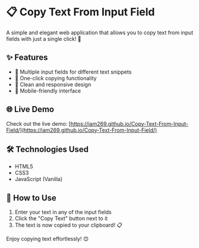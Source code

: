 # 📋 Copy Text From Input Field

A simple and elegant web application that allows you to copy text from input fields with just a single click! 🚀

## ✨ Features
- 📝 Multiple input fields for different text snippets
- 🔄 One-click copying functionality
- 🎨 Clean and responsive design
- 📱 Mobile-friendly interface

## 🌐 Live Demo
Check out the live demo: [https://iam269.github.io/Copy-Text-From-Input-Field/](https://iam269.github.io/Copy-Text-From-Input-Field/)

## 🛠️ Technologies Used
- HTML5
- CSS3
- JavaScript (Vanilla)

## 🚀 How to Use
1. Enter your text in any of the input fields
2. Click the "Copy Text" button next to it
3. The text is now copied to your clipboard! 📋

Enjoy copying text effortlessly! 😊